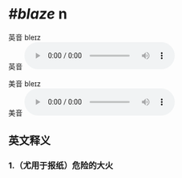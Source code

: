 # ***\#blaze*** n
英音 bleɪz  
英音
<audio src="./media/blaze1_AAC.aac" controls="controls"></audio>

美音 bleɪz  
美音
<audio src="./media/blaze1_AAC.aac" controls="controls"></audio>



  

英文释义
---
### 1.**（尤用于报纸）危险的大火**  


